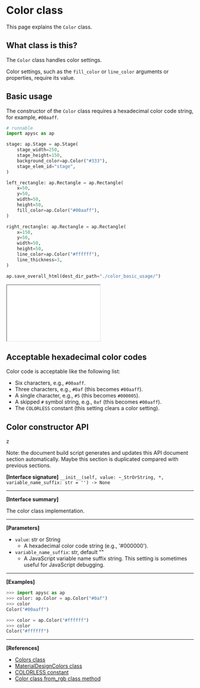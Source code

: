 # Color class

This page explains the `Color` class.

## What class is this?

The `Color` class handles color settings.

Color settings, such as the `fill_color` or `line_color` arguments or properties, require its value.

## Basic usage

The constructor of the `Color` class requires a hexadecimal color code string, for example, `#00aaff`.

```py
# runnable
import apysc as ap

stage: ap.Stage = ap.Stage(
    stage_width=250,
    stage_height=150,
    background_color=ap.Color("#333"),
    stage_elem_id="stage",
)

left_rectangle: ap.Rectangle = ap.Rectangle(
    x=50,
    y=50,
    width=50,
    height=50,
    fill_color=ap.Color("#00aaff"),
)

right_rectangle: ap.Rectangle = ap.Rectangle(
    x=150,
    y=50,
    width=50,
    height=50,
    line_color=ap.Color("#ffffff"),
    line_thickness=3,
)

ap.save_overall_html(dest_dir_path="./color_basic_usage/")
```

<iframe src="static/color_basic_usage/index.html" width="250" height="150"></iframe>

## Acceptable hexadecimal color codes

Color code is acceptable like the following list:

- Six characters, e.g., `#00aaff`.
- Three characters, e.g., `#0af` (this becomes `#00aaff`).
- A single character, e.g., `#5` (this becomes `#000005`).
- A skipped `#` symbol string, e.g., `0af` (this becomes `#00aaff`).
- The `COLORLESS` constant (this setting clears a color setting).

## Color constructor API

<!-- Docstring: apysc._color.color.Color.__init__ -->z

<span class="inconspicuous-txt">Note: the document build script generates and updates this API document section automatically. Maybe this section is duplicated compared with previous sections.</span>

**[Interface signature]** `__init__(self, value: ~_StrOrString, *, variable_name_suffix: str = '') -> None`<hr>

**[Interface summary]**

The color class implementation.<hr>

**[Parameters]**

- `value`: str or String
  - A hexadecimal color code string (e.g., '#000000').
- `variable_name_suffix`: str, default ""
  - A JavaScript variable name suffix string. This setting is sometimes useful for JavaScript debugging.

<hr>

**[Examples]**

```py
>>> import apysc as ap
>>> color: ap.Color = ap.Color("#0af")
>>> color
Color("#00aaff")

>>> color = ap.Color("#ffffff")
>>> color
Color("#ffffff")
```

<hr>

**[References]**

- [Colors class](https://simon-ritchie.github.io/apysc/en/colors.html)
- [MaterialDesignColors class](https://simon-ritchie.github.io/apysc/en/material_design_colors.html)
- [COLORLESS constant](https://simon-ritchie.github.io/apysc/en/colorless.html)
- [Color class from_rgb class method](https://simon-ritchie.github.io/apysc/en/color_from_rgb.html)
